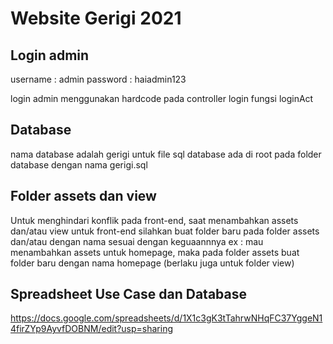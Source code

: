 # Website Gerigi 2021

## Login admin

username : admin
password : haiadmin123

login admin menggunakan hardcode pada controller login fungsi loginAct

## Database

nama database adalah gerigi
untuk file sql database ada di root pada folder database dengan nama gerigi.sql

## Folder assets dan view

Untuk menghindari konflik pada front-end, saat menambahkan assets dan/atau view untuk front-end silahkan buat folder baru pada folder assets dan/atau dengan nama sesuai dengan keguaannnya
ex : mau menambahkan assets untuk homepage, maka pada folder assets buat folder baru dengan nama homepage (berlaku juga untuk folder view)

## Spreadsheet Use Case dan Database

https://docs.google.com/spreadsheets/d/1X1c3gK3tTahrwNHqFC37YggeN14firZYp9AyvfDOBNM/edit?usp=sharing